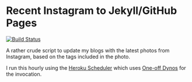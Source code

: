 # Recent Instagram to Jekyll/GitHub Pages

[![Build Status](https://travis-ci.org/lildude/recent-instagram-to-jekyll.svg?branch=master)](https://travis-ci.org/lildude/recent-instagram-to-jekyll)

A rather crude script to update my blogs with the latest photos from Instagram, based on the tags included in the photo.

I run this hourly using the [Heroku Scheduler](https://devcenter.heroku.com/articles/scheduler) which uses [One-off Dynos](https://devcenter.heroku.com/articles/one-off-dynos) for the invocation.
